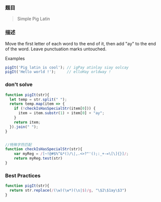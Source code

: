 ### 题目
> Simple Pig Latin

### 描述
Move the first letter of each word to the end of it, then add "ay" to the end of the word. Leave punctuation marks untouched.

Examples
```javascript
pigIt('Pig latin is cool'); // igPay atinlay siay oolcay
pigIt('Hello world !');     // elloHay orldway !
```


### don't solve
```javascript
function pigIt(str){
  let temp = str.split(" ");
  return temp.map(item => {
    if (!checkIsHasSpecialStr(item[0])) {
      item = item.substr(1) + item[0] + "ay";
    }
    return item;
  }).join(" ");
}


//特殊字符匹配
function checkIsHasSpecialStr(str){
    var myReg = /[~!@#$%^&*()/\|,.<>?"'();:_+-=\[\]{}]/;
    return myReg.test(str)
}
```

### Best Practices
```javascript
function pigIt(str){
  return str.replace(/(\w)(\w*)(\s|$)/g, "\$2\$1ay\$3")
}
```